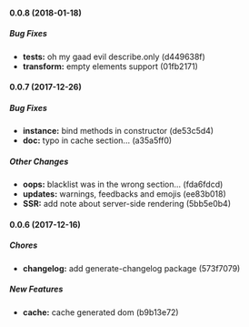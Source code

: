 #### 0.0.8 (2018-01-18)

##### Bug Fixes

* **tests:** oh my gaad evil describe.only (d449638f)
* **transform:** empty elements support (01fb2171)

#### 0.0.7 (2017-12-26)

##### Bug Fixes

* **instance:** bind methods in constructor (de53c5d4)
* **doc:** typo in cache section... (a35a5ff0)

##### Other Changes

* **oops:** blacklist was in the wrong section... (fda6fdcd)
* **updates:** warnings, feedbacks and emojis (ee83b018)
* **SSR:** add note about server-side rendering (5bb5e0b4)

#### 0.0.6 (2017-12-16)

##### Chores

* **changelog:** add generate-changelog package (573f7079)

##### New Features

* **cache:** cache generated dom (b9b13e72)

